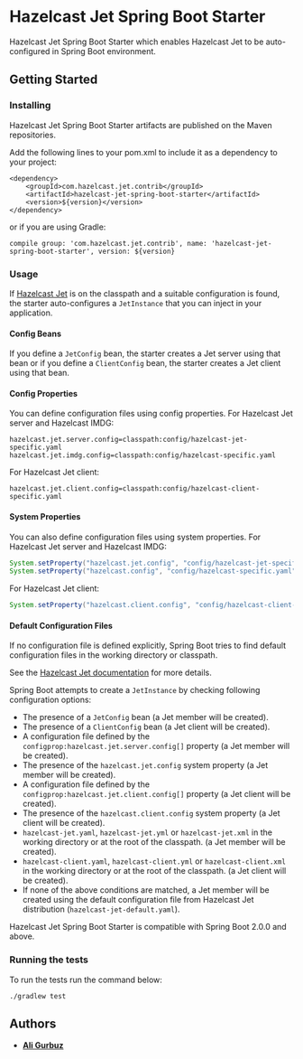 # Hazelcast Jet Spring Boot Starter

Hazelcast Jet Spring Boot Starter which enables Hazelcast Jet to be 
auto-configured in Spring Boot environment.

## Getting Started

### Installing

Hazelcast Jet Spring Boot Starter artifacts are published on the Maven
repositories. 

Add the following lines to your pom.xml to include it as a dependency
to your project:

```
<dependency>
    <groupId>com.hazelcast.jet.contrib</groupId>
    <artifactId>hazelcast-jet-spring-boot-starter</artifactId>
    <version>${version}</version>
</dependency>
```

or if you are using Gradle: 
```
compile group: 'com.hazelcast.jet.contrib', name: 'hazelcast-jet-spring-boot-starter', version: ${version}
```

### Usage

If [Hazelcast Jet](https://jet.hazelcast.org/) is on the classpath and
a suitable configuration is found, the starter auto-configures a
`JetInstance` that you can inject in your application.

#### Config Beans

If you define a `JetConfig` bean, the starter creates a Jet server
using that bean or if you define a `ClientConfig` bean, the starter
creates a Jet client using that bean.

#### Config Properties

You can define configuration files using config properties. For
Hazelcast Jet server and Hazelcast IMDG:

```properties
hazelcast.jet.server.config=classpath:config/hazelcast-jet-specific.yaml
hazelcast.jet.imdg.config=classpath:config/hazelcast-specific.yaml
```

For Hazelcast Jet client:

```properties
hazelcast.jet.client.config=classpath:config/hazelcast-client-specific.yaml
```

#### System Properties

You can also define configuration files using system properties. For
Hazelcast Jet server and Hazelcast IMDG:

```java
System.setProperty("hazelcast.jet.config", "config/hazelcast-jet-specific.yaml");
System.setProperty("hazelcast.config", "config/hazelcast-specific.yaml");
``` 

For Hazelcast Jet client:

```java
System.setProperty("hazelcast.client.config", "config/hazelcast-client-specific.yaml");
```

#### Default Configuration Files

If no configuration file is defined explicitly, Spring Boot tries to
find default configuration files in the working directory or classpath. 

See the 
[Hazelcast Jet documentation](https://docs.hazelcast.org/docs/jet/latest/manual/#declarative-configuration)
 for more details.

Spring Boot attempts to create a `JetInstance` by checking following 
configuration options:

* The presence of a `JetConfig` bean (a Jet member will be created).
* The presence of a `ClientConfig` bean (a Jet client will be created).
* A configuration file defined by the 
`configprop:hazelcast.jet.server.config[]` property (a Jet member will
 be created).
* The presence of the `hazelcast.jet.config` system property (a Jet
member will be created).
* A configuration file defined by the 
`configprop:hazelcast.jet.client.config[]` property (a Jet
client will be created).
* The presence of the `hazelcast.client.config` system property (a Jet
client will be created).
* `hazelcast-jet.yaml`, `hazelcast-jet.yml` or `hazelcast-jet.xml` in
the working directory or at the root of the classpath. (a Jet member
will be created).
* `hazelcast-client.yaml`, `hazelcast-client.yml` or 
`hazelcast-client.xml` in the working directory or at the root of the 
classpath. (a Jet client will be created).
* If none of the above conditions are matched, a Jet member will be 
created using the default configuration file from Hazelcast Jet 
distribution (`hazelcast-jet-default.yaml`). 

Hazelcast Jet Spring Boot Starter is compatible with Spring Boot 2.0.0
and above.

### Running the tests

To run the tests run the command below: 

```
./gradlew test
```

## Authors

* **[Ali Gurbuz](https://github.com/gurbuzali)**
